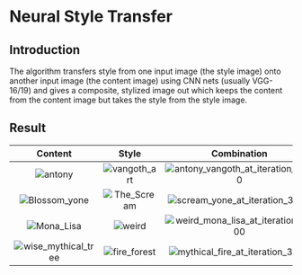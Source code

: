 # Neural Style Transfer

## Introduction
The algorithm transfers style from one input image (the style image) onto another input image (the content image) using CNN nets (usually VGG-16/19) and gives a composite, stylized image out which keeps the content from the content image but takes the style from the style image.

## Result
|	Content|	Style|	Combination|
| :--: | :--: | :--: |
|![antony](https://github.com/user-attachments/assets/36fa9cd6-52c4-4c5c-b59a-0990d26b8634) |![vangoth_art](https://github.com/user-attachments/assets/c2f13e78-3888-4928-a5ce-9681a34d8d69) | ![antony_vangoth_at_iteration_5000](https://github.com/user-attachments/assets/662980b7-6a1d-45b8-98a2-e287abdf1789) 
|![Blossom_yone](https://github.com/user-attachments/assets/021440d4-4459-4eb1-9590-78a09368c37d)|![The_Scream](https://github.com/user-attachments/assets/30057559-423b-4406-953a-72f54e6bc5c1)|![scream_yone_at_iteration_3000](https://github.com/user-attachments/assets/4aa5b11a-3d58-4b15-893d-f0c2686ce020)|
|![Mona_Lisa](https://github.com/user-attachments/assets/6682c818-f212-473e-959c-9896037c2ca3)|![weird](https://github.com/user-attachments/assets/ec9c6198-f4ee-4dfe-b8a6-aa4bb8a0e1cf)|![weird_mona_lisa_at_iteration_3000](https://github.com/user-attachments/assets/18e237b4-b069-4865-a3a1-7684b55c54d2)|
|![wise_mythical_tree](https://github.com/user-attachments/assets/3554668c-3b76-4b73-aadf-9965b5866b4c)|![fire_forest](https://github.com/user-attachments/assets/66192c9b-bd98-434b-9428-bfdba7021de5)|![mythical_fire_at_iteration_3000](https://github.com/user-attachments/assets/f6f2d8fe-b813-4f9e-a4cb-daad9e770a2f)|










